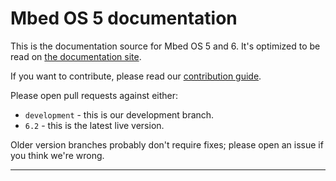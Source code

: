 # Mbed OS 5 documentation

This is the documentation source for Mbed OS 5 and 6. It's optimized to be read on [the documentation site](https://os.mbed.com/docs/latest/).

If you want to contribute, please read our [contribution guide](https://os.mbed.com/docs/latest/contributing/index.html).

Please open pull requests against either:

- `development` - this is our development branch.
- `6.2` - this is the latest live version.

Older version branches probably don't require fixes; please open an issue if you think we're wrong.

---
